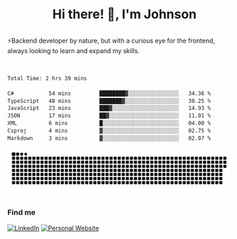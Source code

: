 <div id="user-content-toc">
  <ul align="center">
    <summary><h1 style="display: inline-block">Hi there! 👋, I'm Johnson</h1></summary>
  </ul>
</div>

⚡Backend developer by nature, but with a curious eye for the frontend, always looking to learn and expand my skills.

<br>


<!--START_SECTION:waka-->

```txt
Total Time: 2 hrs 39 mins

C#           54 mins         ████████▓░░░░░░░░░░░░░░░░   34.36 %
TypeScript   48 mins         ███████▓░░░░░░░░░░░░░░░░░   30.25 %
JavaScript   23 mins         ███▓░░░░░░░░░░░░░░░░░░░░░   14.93 %
JSON         17 mins         ██▓░░░░░░░░░░░░░░░░░░░░░░   11.01 %
XML          6 mins          █░░░░░░░░░░░░░░░░░░░░░░░░   04.00 %
Csproj       4 mins          ▓░░░░░░░░░░░░░░░░░░░░░░░░   02.75 %
Markdown     3 mins          ▓░░░░░░░░░░░░░░░░░░░░░░░░   02.07 %
```

<!--END_SECTION:waka-->

<picture>
  <source  srcset="https://github.com/joshwambere/joshwambere/blob/output/github-contribution-grid-snake-dark.svg?palette=github-dark">
  <source  srcset="https://github.com/joshwambere/joshwambere/blob/output/github-contribution-grid-snake.svg">
  <img alt="github contribution grid snake animation" src="https://github.com/joshwambere/joshwambere/blob/output/github-contribution-grid-snake.svg">
</picture>

### Find me
<a href="https://www.linkedin.com/in/dusabe-johnson" target="_blank"><img src="https://img.shields.io/badge/LinkedIn-%230077B5.svg?&style=flat&logo=linkedin&logoColor=white" alt="LinkedIn"></a>
‎‎ [![Personal Website](https://img.shields.io/badge/visit-Johnsonis.me-blue)](https://johnsonis.me/)
